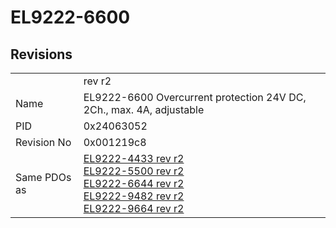 # EL9222-6600

## Revisions
<table>
<tr>
<td></td>
<td>rev r2</td>
</tr>
<tr>
<td>Name</td>
<td>EL9222-6600 Overcurrent protection 24V DC, 2Ch., max. 4A, adjustable</td>
</tr>
<tr>
<td>PID</td>
<td>0x24063052</td>
</tr>
<tr>
<td>Revision No</td>
<td>0x001219c8</td>
</tr>
<tr>
<td>Same PDOs as</td>
<td><a href="EL9222-4433.md">EL9222-4433 rev r2</a><br/><a href="EL9222-5500.md">EL9222-5500 rev r2</a><br/><a href="EL9222-6644.md">EL9222-6644 rev r2</a><br/><a href="EL9222-9482.md">EL9222-9482 rev r2</a><br/><a href="EL9222-9664.md">EL9222-9664 rev r2</a></td>
</tr>
</table>

